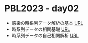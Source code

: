 # PBL2023 - day02

- 感染の時系列データ解析の基本 [URL](https://colab.research.google.com/github/daiki-matsunaga/pbl2023/blob/main/day04/practice4.ipynb "link") 
- 時系列データの相関基礎 [URL](https://colab.research.google.com/github/daiki-matsunaga/pbl2023/blob/main/day03/correl.ipynb "link") 
- 時系列データの自己相関解析 [URL](https://colab.research.google.com/github/daiki-matsunaga/pbl2023/blob/main/day03/autocorrel.ipynb "link") 
